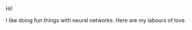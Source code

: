 Hi! 

I like doing fun things with neural networks. Here are my labours of love. 

<!---
agastyapatri/agastyapatri is a ✨ special ✨ repository because its `README.md` (this file) appears on your GitHub profile.
You can click the Preview link to take a look at your changes.
--->
